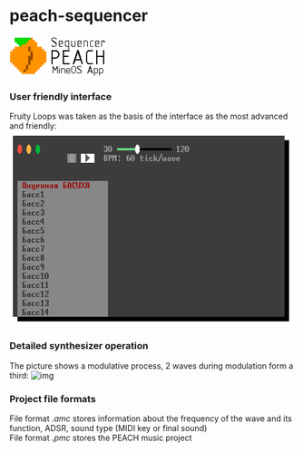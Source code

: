 # peach-sequencer
![Logo](/readme-imgs/logo.png)

### User friendly interface

Fruity Loops was taken as the basis of the interface as the most advanced and friendly:
![img](/readme-imgs/interface.png)

### Detailed synthesizer operation

The picture shows a modulative process, 2 waves during modulation form a third:
![img](https://camo.githubusercontent.com/65e2c428538e6181a9202c05476cd6afb0562ed0/68747470733a2f2f692e696d6775722e636f6d2f714657655061742e706e67)

### Project file formats

File format *.amc* stores information about the frequency of the wave and its function, ADSR, sound type (MIDI key or final sound)  
File format *.pmc* stores the PEACH music project
